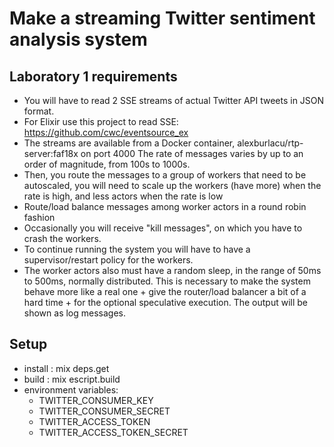 # Make a streaming Twitter sentiment analysis system
## Laboratory 1 requirements

- You will have to read 2 SSE streams of actual Twitter API tweets in JSON format.
- For Elixir use this project to read SSE: https://github.com/cwc/eventsource_ex
- The streams are available from a Docker container, alexburlacu/rtp-server:faf18x on port 4000 The rate of messages varies by up to an order of magnitude, from 100s to 1000s.
- Then, you route the messages to a group of workers that need to be autoscaled, you will need to scale up the workers (have more) when the rate is high, and less actors when the rate is low
- Route/load balance messages among worker actors in a round robin fashion
- Occasionally you will receive "kill messages", on which you have to crash the workers.
- To continue running the system you will have to have a supervisor/restart policy for the workers.
- The worker actors also must have a random sleep, in the range of 50ms to 500ms, normally distributed. This is necessary to make the system behave more like a real one + give the router/load balancer a bit of a hard time + for the optional speculative execution. The output will be shown as log messages.

## Setup
- install : mix deps.get
- build   : mix escript.build
- environment variables:
   - TWITTER_CONSUMER_KEY
   - TWITTER_CONSUMER_SECRET
   - TWITTER_ACCESS_TOKEN
   - TWITTER_ACCESS_TOKEN_SECRET
   




